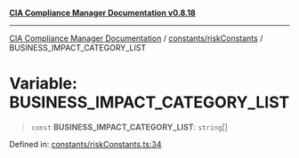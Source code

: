[**CIA Compliance Manager Documentation v0.8.18**](../../../README.md)

***

[CIA Compliance Manager Documentation](../../../modules.md) / [constants/riskConstants](../README.md) / BUSINESS\_IMPACT\_CATEGORY\_LIST

# Variable: BUSINESS\_IMPACT\_CATEGORY\_LIST

> `const` **BUSINESS\_IMPACT\_CATEGORY\_LIST**: `string`[]

Defined in: [constants/riskConstants.ts:34](https://github.com/Hack23/cia-compliance-manager/blob/509f2f6138f4e24aa7fe1ae9432ec1ccefbe5f32/src/constants/riskConstants.ts#L34)
